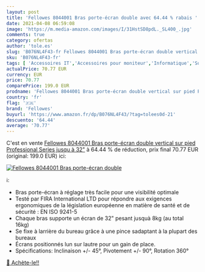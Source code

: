 ```yaml
---
layout: post
title: 'Fellowes 8044001 Bras porte-écran double avec 64.44 % rabais '
date: 2021-04-08 06:59:08
image: 'https://m.media-amazon.com/images/I/31HstSD8pdL._SL400_.jpg'
comments: true
category: ofertas
author: 'tole.es'
slug: 'B076NL4F43-fr Fellowes 8044001 Bras porte-écran double vertical sur pied...'
sku: 'B076NL4F43-fr'
tags: [ 'Accessoires IT','Accessoires pour moniteur','Informatique','Supports et rehausseurs décran','fellowes', ]
actualPrice: 70.77 EUR
currency: EUR
price: 70.77
comparePrice: 199.0 EUR
prodname: 'Fellowes 8044001 Bras porte-écran double vertical sur pied Professional Series jusqu à 32"'
country: 'fr'
flag: '🇫🇷'
brand: 'Fellowes'
buyurl: 'https://www.amazon.fr/dp/B076NL4F43/?tag=tolees0d-21'
descuento: '64.44'
average: '70.77'
---
```


C'est en vente [Fellowes 8044001 Bras porte-écran double vertical sur pied Professional Series jusqu à 32"](https://www.amazon.fr/dp/B076NL4F43/?tag=tolees0d-21)  à  64.44 % de réduction, prix final  70.77 EUR (original: 199.0 EUR) ici:

[![Fellowes 8044001 Bras porte-écran double](https://m.media-amazon.com/images/I/31HstSD8pdL._SL400_.jpg)](https://www.amazon.fr/dp/B076NL4F43/?tag=tolees0d-21)

ℹ️:

- Bras porte-écran à réglage très facile pour une visibilité optimale
- Testé par FIRA International LTD pour répondre aux exigences ergonomiques de la législation européenne en matière de santé et de sécurité : EN ISO 9241-5
- Chaque bras supporte un écran de 32" pesant jusquà 8kg (au total 16kg)
- Se fixe à larrière du bureau grâce à une pince sadaptant à la plupart des bureaux
- Écrans positionnés lun sur lautre pour un gain de place.
- Spécifications: Inclinaison +/- 45°, Pivotement +/- 90°, Rotation 360°

[🛒 Achète-le!!](https://www.amazon.fr/dp/B076NL4F43/?tag=tolees0d-21)
